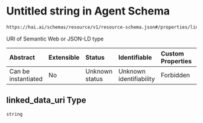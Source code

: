 # Untitled string in Agent Schema

```txt
https://hai.ai/schemas/resource/v1/resource-schema.json#/properties/linked_data_uri
```

URI of Semantic Web or JSON-LD type

| Abstract            | Extensible | Status         | Identifiable            | Custom Properties | Additional Properties | Access Restrictions | Defined In                                                                                      |
| :------------------ | :--------- | :------------- | :---------------------- | :---------------- | :-------------------- | :------------------ | :---------------------------------------------------------------------------------------------- |
| Can be instantiated | No         | Unknown status | Unknown identifiability | Forbidden         | Allowed               | none                | [decision.schema.json\*](../../schemas/decision/v1/decision.schema.json "open original schema") |

## linked\_data\_uri Type

`string`
